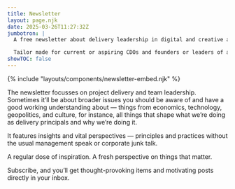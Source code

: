 ```yaml
---
title: Newsletter
layout: page.njk
date: 2025-03-26T11:27:32Z
jumbotron: |
  A free newsletter about delivery leadership in digital and creative agencies and SaaS product businesses.{.smaller}

  Tailor made for current or aspiring CDOs and founders or leaders of ambitious businesses.{.small}
showTOC: false
---
```


{% include "layouts/components/newsletter-embed.njk" %}

The newsletter focusses on project delivery and team leadership. Sometimes it’ll be about broader issues you should be aware of and have a good working understanding about — things from economics, technology, geopolitics, and culture, for instance, all things that shape what we’re doing as delivery principals and why we’re doing it.

It features insights and vital perspectives — principles and practices without the usual management speak or corporate junk talk.

A regular dose of inspiration. A fresh perspective on things that matter.

Subscribe, and you’ll get thought-provoking items and motivating posts directly in your inbox.
